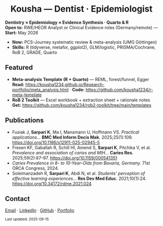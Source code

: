 <h1 align="center">Kousha — Dentist · Epidemiologist</h1>

**Dentistry × Epidemiology × Evidence Synthesis · Quarto & R**  
**Open to:** RWE/HEOR Analyst or Clinical Evidence roles (Germany/remote) — **Start:** May 2026
- **Now:** PCS-Journey systematic review & meta-analysis (UMG Göttingen)
- **Skills:** R (tidyverse, metafor, ggplot2), GLM/logistic, PRISMA/Cochrane, RoB 2, GRADE, Quarto

## Featured
- **Meta-analysis Template (R + Quarto)** — REML, forest/funnel, Egger  
  **Read:** https://kousha1234.github.io/Research-portfolio/meta_analysis.html · **Code:** https://github.com/kousha1234/r-meta-template
- **RoB 2 Toolkit** — Excel workbook + extraction sheet + rationale notes  
  **Get:** https://github.com/kousha1234/rob2-toolkit/tree/main/templates

## Publications
- Fusiak J, **Sarpari K**, Ma I, Mansmann U, Hoffmann VS. *Practical applications…* **BMC Med Inform Decis Mak.** 2025;25(1):109. https://doi.org/10.1186/s12911-025-02945-5  
- Fresen KF, Gaballah R, Schill HI, Amend S, **Sarpari K**, Pitchika V, et al. *Prevalence and association of caries and MIH…* **Caries Res.** 2025;59(2):87–97. https://doi.org/10.1159/000541351  
- *Caries Prevalence in 8- to 10-Year-Olds from Bavaria, Germany.* 71st ORCA Congress, 2024.  
- Soleimanzadeh R, **Sarpari K**, Abdi N, et al. *Students’ perception of effective learning experiences…* **Res Dev Med Educ.** 2021;10(1):24. https://doi.org/10.34172/rdme.2021.024  


## Contact
[Email](mailto:koushasarpari@gmail.com) · [LinkedIn](https://linkedin.com/in/koushasarpari) · [GitHub](https://github.com/kousha1234) · [Portfolio](https://kousha1234.github.io/Research-portfolio/)

<sub>Last updated: 2025-09-15</sub>
